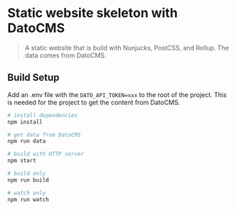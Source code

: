 # Static website skeleton with DatoCMS
> A static website that is build with Nunjucks, PostCSS, and Rollup. The data comes from DatoCMS.


## Build Setup
Add an .env file with the `DATO_API_TOKEN=xxx` to the root of the project. This is needed for the project to get the content from DatoCMS.

``` bash
# install dependencies
npm install

# get data from DatoCMS
npm run data

# build with HTTP server
npm start

# build only
npm run build

# watch only
npm run watch
```
